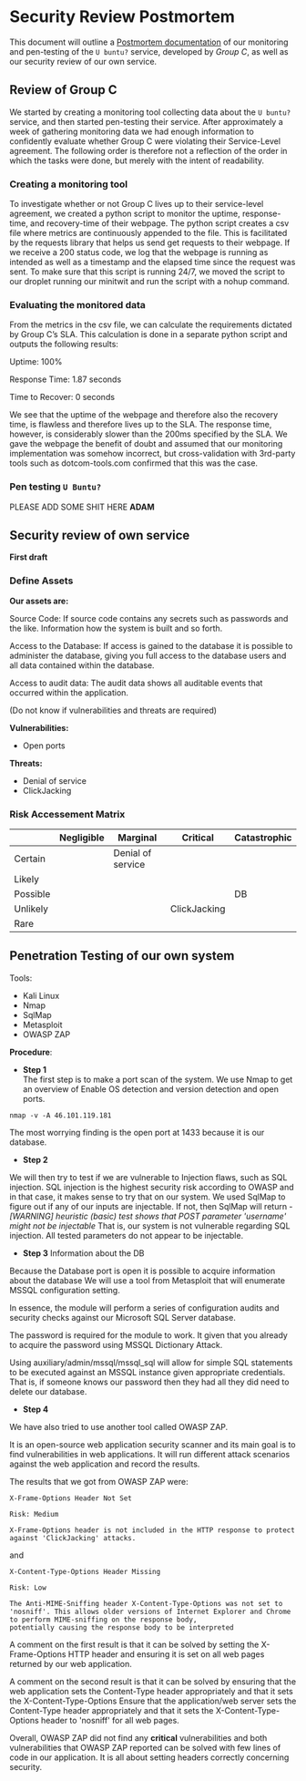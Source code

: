 # Security Review Postmortem
This document will outline a [Postmortem
documentation](https://en.wikipedia.org/wiki/Postmortem_documentation "wikipedia
explaination") of our monitoring and pen-testing of the `U buntu?` service,
developed by *Group C*, as well as our security review of our own service.

## Review of Group C
We started by creating a monitoring tool collecting data about the `U buntu?`
service, and then started pen-testing their service. After approximately a week
of gathering monitoring data we had enough information to confidently evaluate
whether Group C were violating their Service-Level agreement. The following
order is therefore not a reflection of the order in which the tasks were
done, but merely with the intent of readability.

### Creating a monitoring tool
To investigate whether or not Group C lives up to their service-level agreement, we created a python script to monitor the uptime, response-time, and recovery-time of their webpage. The python script creates a csv file where metrics are continuously appended to the file. This is facilitated by the requests library that helps us send get requests to their webpage. If we receive a 200 status code, we log that the webpage is running as intended as well as a timestamp and the elapsed time since the request was sent. To make sure that this script is running 24/7, we moved the script to our droplet running our minitwit and run the script with a nohup command.

### Evaluating the monitored data
From the metrics in the csv file, we can calculate the requirements dictated by Group C’s SLA. This calculation is done in a separate python script and outputs the following results:

Uptime: 100%

Response Time: 1.87 seconds

Time to Recover: 0 seconds

We see that the uptime of the webpage and therefore also the recovery time, is flawless and therefore lives up to the SLA. The response time, however, is considerably slower than the 200ms specified by the SLA. We gave the webpage the benefit of doubt and assumed that our monitoring implementation was somehow incorrect, but cross-validation with 3rd-party tools such as dotcom-tools.com confirmed that this was the case. 


### Pen testing `U Buntu?`
PLEASE ADD SOME SHIT HERE **ADAM**


## Security review of own service
**First draft**

### Define Assets 

**Our assets are:**

Source Code:
If source code contains any secrets such as passwords and the like.
Information how the system is built and so forth.

Access to the Database:
If access is gained to the database it is possible to administer the database,
giving you full access to the database users and all data contained within the
database.

Access to audit data: 
The audit data shows all auditable events that occurred within the application.

(Do not know if vulnerabilities and threats are required)

**Vulnerabilities:**

- Open ports


**Threats:**

- Denial of service
- ClickJacking


### Risk Accessement Matrix


|          | Negligible | Marginal          | Critical     | Catastrophic |
|----------|------------|-------------------|--------------|--------------|
| Certain  |            | Denial of service |              |              |
| Likely   |            |                   |              |              |
| Possible |            |                   |              | DB           |
| Unlikely |            |                   | ClickJacking |              |
| Rare     |            |                   |              |              |



## Penetration Testing of our own system

Tools: 
- Kali Linux
- Nmap 
- SqlMap
- Metasploit
- OWASP ZAP

**Procedure**:

- **Step 1**  
The first step is to make a port scan of the system. We use Nmap to get an overview of Enable OS detection and version detection
and open ports.
````
nmap -v -A 46.101.119.181
````


The most worrying finding is the open port at 1433 because it is our database.
 
 - **Step 2**
 
We will then try to test if we are vulnerable to Injection flaws, such as SQL injection. 
SQL injection is the highest security risk according to OWASP
and in that case, it makes sense to try that on our system.
We used SqlMap to figure out if any of our inputs are injectable. If not, then SqlMap will return - 
*[WARNING] heuristic (basic) test shows that POST parameter 'username' might not be injectable*
That is, our system is not vulnerable regarding SQL injection. All tested parameters do not appear to be injectable.
 
 - **Step 3** 
 Information about the DB

Because the Database port is open it is possible to acquire information about the database
We will use a tool from Metasploit that will enumerate MSSQL configuration setting.

In essence, the module will perform a series of configuration audits and security checks against our Microsoft SQL Server database.

The password is required for the module to work. It given that you already to acquire the password using MSSQL Dictionary Attack.


Using auxiliary/admin/mssql/mssql_sql will allow for simple SQL statements to be executed against an MSSQL instance given appropriate credentials.
That is, if someone knows our password then they had all they did need to delete our database.

- **Step 4**

We have also tried to use another tool called OWASP ZAP.

It is an open-source web application security scanner and its main goal is to find vulnerabilities in web applications.
It will run different attack scenarios against the web application and record the results.

The results that we got from OWASP ZAP were:
````
X-Frame-Options Header Not Set

Risk: Medium

X-Frame-Options header is not included in the HTTP response to protect against 'ClickJacking' attacks.
````
and

````
X-Content-Type-Options Header Missing

Risk: Low

The Anti-MIME-Sniffing header X-Content-Type-Options was not set to 'nosniff'. This allows older versions of Internet Explorer and Chrome to perform MIME-sniffing on the response body, 
potentially causing the response body to be interpreted

````

A comment on the first result is that it can be solved by setting the X-Frame-Options HTTP header and ensuring it is set
 on all web pages returned by our web application.

A comment on the second result  is that it can be solved by ensuring that the web application sets the Content-Type header appropriately and that it sets the X-Content-Type-Options
Ensure that the application/web server sets the Content-Type header appropriately and that it sets the X-Content-Type-Options header to 'nosniff' for all web pages.

Overall, OWASP ZAP did not find any **critical** vulnerabilities and both vulnerabilities that OWASP ZAP reported can
be solved with few lines of code in our application. It is all about setting headers correctly concerning security.

